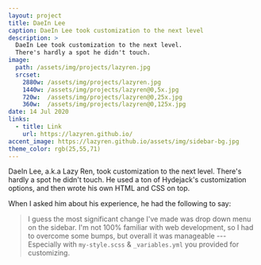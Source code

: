 ```yaml
---
layout: project
title: DaeIn Lee
caption: DaeIn Lee took customization to the next level
description: >
  DaeIn Lee took customization to the next level.
  There's hardly a spot he didn't touch.
image: 
  path: /assets/img/projects/lazyren.jpg
  srcset:
    2880w: /assets/img/projects/lazyren.jpg
    1440w: /assets/img/projects/lazyren@0,5x.jpg
    720w:  /assets/img/projects/lazyren@0,25x.jpg
    360w:  /assets/img/projects/lazyren@0,125x.jpg
date: 14 Jul 2020
links:
  - title: Link
    url: https://lazyren.github.io/
accent_image: https://lazyren.github.io/assets/img/sidebar-bg.jpg
theme_color: rgb(25,55,71)
---
```


DaeIn Lee, a.k.a Lazy Ren, took customization to the next level.
There's hardly a spot he didn't touch. 
He used a ton of Hydejack's customization options, and then wrote his own HTML and CSS on top.

When I asked him about his experience, he had the following to say:

> I guess the most significant change I've made was drop down menu on the sidebar.
> I'm not 100% familiar with web development, so I had to overcome some bumps, but overall it was manageable ---
> Especially with `my-style.scss` & `_variables.yml` you provided for customizing.

<script type="module">
  const classes = document.body.classList.toString();
  document.body.classList.add('dark-mode');
  document.querySelector('hy-push-state').addEventListener('after', () => setTimeout(() => document.body.setAttribute('class', classes), 700), { once: true });
</script>